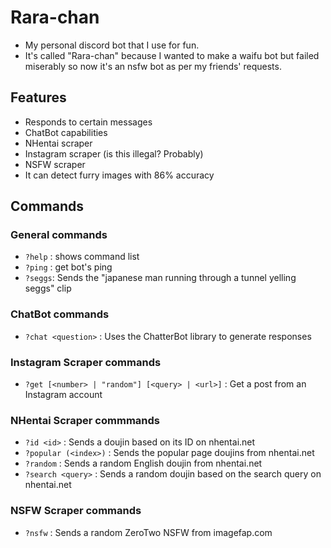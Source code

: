 # Rara-chan
- My personal discord bot that I use for fun.
- It's called "Rara-chan" because I wanted to make a waifu bot but failed miserably so now it's an nsfw bot as per my friends' requests.

## Features
- Responds to certain messages
- ChatBot capabilities
- NHentai scraper
- Instagram scraper (is this illegal? Probably)
- NSFW scraper
- It can detect furry images with 86% accuracy

## Commands
### General commands
- `?help` : shows command list
- `?ping` : get bot's ping
- `?seggs`: Sends the "japanese man running through a tunnel yelling seggs" clip

### ChatBot commands
- `?chat <question>` : Uses the ChatterBot library to generate responses

### Instagram Scraper commands
- `?get [<number> | "random"] [<query> | <url>]` : Get a post from an Instagram account

### NHentai Scraper commmands
- `?id <id>` : Sends a doujin based on its ID on nhentai.net
- `?popular (<index>)` : Sends the popular page doujins from nhentai.net
- `?random` : Sends a random English doujin from nhentai.net
- `?search <query>` : Sends a random doujin based on the search query on nhentai.net

### NSFW Scraper commands
- `?nsfw` : Sends a random ZeroTwo NSFW from imagefap.com
